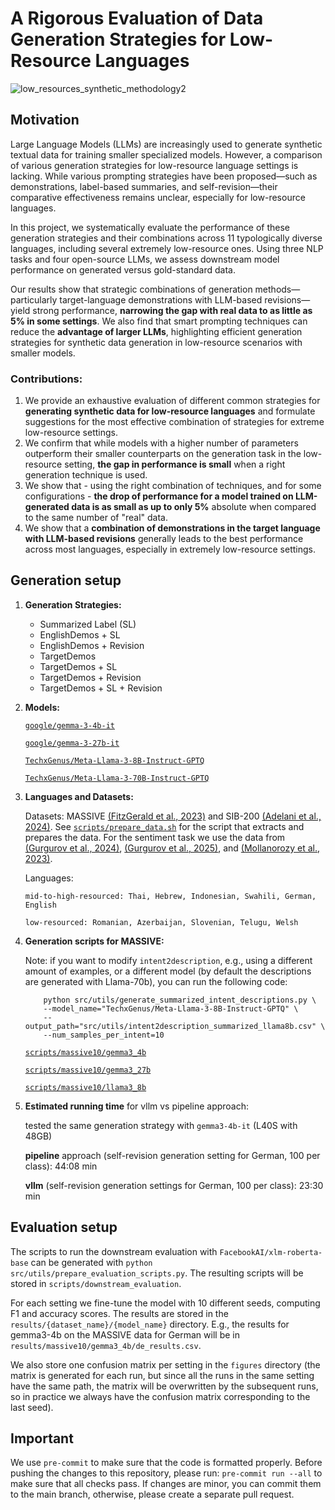 # A Rigorous Evaluation of Data Generation Strategies for Low-Resource Languages

![low_resources_synthetic_methodology2](https://github.com/user-attachments/assets/8f2420a3-a10a-4b0b-9d31-61abc051d965)


## Motivation

Large Language Models (LLMs) are increasingly used to generate synthetic textual data for training smaller specialized models. However, a comparison of various generation strategies for low-resource language settings is lacking.  While various prompting strategies have been proposed—such as demonstrations, label-based summaries, and self-revision—their comparative effectiveness remains unclear, especially for low-resource languages.

In this project, we systematically evaluate the performance of these generation strategies and their combinations across 11 typologically diverse languages, including several extremely low-resource ones. Using three NLP tasks and four open-source LLMs, we assess downstream model performance on generated versus gold-standard data.

Our results show that strategic combinations of generation methods—particularly target-language demonstrations with LLM-based revisions—yield strong performance, **narrowing the gap with real data to as little as 5% in some settings**. We also find that smart prompting techniques can reduce the **advantage of larger LLMs**, highlighting efficient generation strategies for synthetic data generation in low-resource scenarios with smaller models.

### Contributions:

1. We provide an exhaustive evaluation of different common strategies for **generating synthetic data for low-resource languages** and formulate suggestions for the most effective combination of strategies for extreme low-resource settings.
2. We confirm that while models with a higher number of parameters outperform their smaller counterparts on the generation task in the low-resource setting, **the gap in performance is small** when a right generation technique is used.
3. We show that - using the right combination of techniques, and for some configurations - **the drop of performance for a model trained on LLM-generated data is as small as up to only 5%** absolute when compared to the same number of "real" data.
4. We show that a **combination of demonstrations in the target language with LLM-based revisions** generally leads to the best performance across most languages, especially in extremely low-resource settings.

## Generation setup

1. **Generation Strategies:**

   - Summarized Label (SL)
   - EnglishDemos + SL
   - EnglishDemos + Revision
   - TargetDemos
   - TargetDemos + SL
   - TargetDemos + Revision
   - TargetDemos + SL + Revision

2. **Models:**

   [`google/gemma-3-4b-it`](https://huggingface.co/google/gemma-3-4b-it)

   [`google/gemma-3-27b-it`](https://huggingface.co/google/gemma-3-27b-it)

   [`TechxGenus/Meta-Llama-3-8B-Instruct-GPTQ`](https://huggingface.co/TechxGenus/Meta-Llama-3-8B-Instruct-GPTQ)

   [`TechxGenus/Meta-Llama-3-70B-Instruct-GPTQ`](https://huggingface.co/TechxGenus/Meta-Llama-3-70B-Instruct-GPTQ)

3. **Languages and Datasets:**

   Datasets:
   MASSIVE [(FitzGerald et al., 2023)](https://aclanthology.org/2023.acl-long.235/) and SIB-200 [(Adelani et al., 2024)](https://aclanthology.org/2024.eacl-long.14.pdf). See [`scripts/prepare_data.sh`](https://github.com/tanikina/multilingual-generation/blob/main/scripts/prepare_data.sh) for the script that extracts and prepares the data. For the sentiment task we use the data from [(Gurgurov et al., 2024)](https://aclanthology.org/2024.kallm-1.7/), [(Gurgurov et al., 2025)](https://aclanthology.org/2025.findings-naacl.67/), and [(Mollanorozy et al., 2023)](https://aclanthology.org/2023.sigtyp-1.9/).

   Languages:

   ```
   mid-to-high-resourced: Thai, Hebrew, Indonesian, Swahili, German, English

   low-resourced: Romanian, Azerbaijan, Slovenian, Telugu, Welsh
   ```

4. **Generation scripts for MASSIVE:**

   Note: if you want to modify `intent2description`, e.g., using a different amount of examples, or a different model (by default the descriptions are generated with Llama-70b), you can run the following code:

   ```
       python src/utils/generate_summarized_intent_descriptions.py \
       --model_name="TechxGenus/Meta-Llama-3-8B-Instruct-GPTQ" \
       --output_path="src/utils/intent2description_summarized_llama8b.csv" \
       --num_samples_per_intent=10
   ```

   [`scripts/massive10/gemma3_4b`](https://github.com/tanikina/multilingual-generation/tree/main/scripts/massive10/gemma3_4b)

   [`scripts/massive10/gemma3_27b`](https://github.com/tanikina/multilingual-generation/tree/main/scripts/massive10/gemma3_27b)

   [`scripts/massive10/llama3_8b`](https://github.com/tanikina/multilingual-generation/tree/main/scripts/massive10/llama3_8b)

5. **Estimated running time** for vllm vs pipeline approach:

   tested the same generation strategy with `gemma3-4b-it` (L40S with 48GB)

   **pipeline** approach (self-revision generation setting for German, 100 per class): 44:08 min

   **vllm** (self-revision generation settings for German, 100 per class): 23:30 min

## Evaluation setup

The scripts to run the downstream evaluation with `FacebookAI/xlm-roberta-base` can be generated with `python src/utils/prepare_evaluation_scripts.py`. The resulting scripts will be stored in `scripts/downstream_evaluation`.

For each setting we fine-tune the model with 10 different seeds, computing F1 and accuracy scores. The results are stored in the `results/{dataset_name}/{model_name}` directory. E.g., the results for gemma3-4b on the MASSIVE data for German will be in `results/massive10/gemma3_4b/de_results.csv`.

We also store one confusion matrix per setting in the `figures` directory (the matrix is generated for each run, but since all the runs in the same setting have the same path, the matrix will be overwritten by the subsequent runs, so in practice we always have the confusion matrix corresponding to the last seed).

## Important

We use `pre-commit` to make sure that the code is formatted properly. Before pushing the changes to this repository, please run: `pre-commit run --all` to make sure that all checks pass. If changes are minor, you can commit them to the main branch, otherwise, please create a separate pull request.
